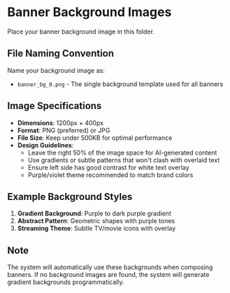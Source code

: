 # Banner Background Images

Place your banner background image in this folder.

## File Naming Convention

Name your background image as:
- `banner_bg_0.png` - The single background template used for all banners

## Image Specifications

- **Dimensions**: 1200px × 400px
- **Format**: PNG (preferred) or JPG
- **File Size**: Keep under 500KB for optimal performance
- **Design Guidelines**:
  - Leave the right 50% of the image space for AI-generated content
  - Use gradients or subtle patterns that won't clash with overlaid text
  - Ensure left side has good contrast for white text overlay
  - Purple/violet theme recommended to match brand colors

## Example Background Styles

1. **Gradient Background**: Purple to dark purple gradient
2. **Abstract Pattern**: Geometric shapes with purple tones
3. **Streaming Theme**: Subtle TV/movie icons with overlay

## Note

The system will automatically use these backgrounds when composing banners. If no background images are found, the system will generate gradient backgrounds programmatically.